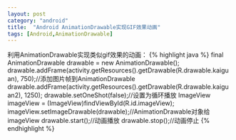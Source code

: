 ```yaml
---
layout: post
category: "android"
title:  "Android AnimationDrawable实现GIF效果动画"
tags: [Android,AnimationDrawable]
---
```

利用AnimationDrawable实现类似gif效果的动画：
{% highlight java %}
final AnimationDrawable drawable = new AnimationDrawable();
drawable.addFrame(activity.getResources().getDrawable(R.drawable.kaiguan), 750);//添加图片帧到AnimationDrawable
drawable.addFrame(activity.getResources().getDrawable(R.drawable.kaiguan2), 1250);
drawable.setOneShot(false);//设置为循环播放
ImageView imageView = (ImageView)findViewById(R.id.imageView);
imageView.setImageDrawable(drawable);//AnimationDrawable对象给imageView
drawable.start();//动画播放
drawable.stop();//动画停止
{% endhighlight %}

